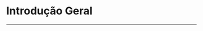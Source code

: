 # Introdução Geral

---

<br />

<div id="remote-readme"></div>

<script type="module">
  // Importa marked LOCALMENTE (não via CDN)
  import { marked } from 'marked';

  const README_URL = 'https://raw.githubusercontent.com/Do-nada-ao-tudo/LibertyChain/main/README.md';

  fetch(README_URL)
    .then(response => response.text())
    .then(markdown => {
      document.getElementById('remote-readme').innerHTML = marked.parse(markdown);
    })
    .catch(error => {
      console.error('Falha ao carregar README:', error);
      window.document.getElementById('remote-readme').innerHTML = 'Erro ao carregar conteúdo.';
    });
</script>
